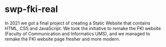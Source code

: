 # swp-fki-real
In 2021 we got a final project of creating a Static Website that contains HTML, CSS and JavaScript. We took the initiative to remake the FKI website (Faculty of Communication and Informatics UMS), and we managed to remake the FKI website page fresher and more modern.
